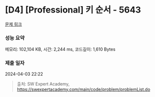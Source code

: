 # [D4] [Professional] 키 순서 - 5643 

[문제 링크](https://swexpertacademy.com/main/code/problem/problemDetail.do?contestProbId=AWXQsLWKd5cDFAUo) 

### 성능 요약

메모리: 102,104 KB, 시간: 2,244 ms, 코드길이: 1,610 Bytes

### 제출 일자

2024-04-03 22:22



> 출처: SW Expert Academy, https://swexpertacademy.com/main/code/problem/problemList.do